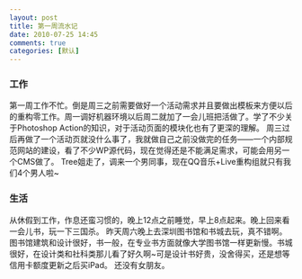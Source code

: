 ```yaml
---
layout: post
title: 第一周流水记
date: 2010-07-25 14:45
comments: true
categories: [默认]
---
```

<h3>工作</h3>
第一周工作不忙。倒是周三之前需要做好一个活动需求并且要做出模板来方便以后的重构零工作。周一调好机器环境以后周二就加了一会儿班把活做了。学了不少关于Photoshop Action的知识，对于活动页面的模块化也有了更深的理解。
周三过后再做了一个活动页就没什么事了，我就做自己之前没做完的任务——一个内部规范网站的建设，看了不少WP源代码，现在觉得还是不能满足需求，可能会用另一个CMS做了。
Tree姐走了，调来一个男同事，现在QQ音乐+Live重构组就只有我们4个男人啦~
<h3>生活</h3>
从休假到工作，作息还蛮习惯的，晚上12点之前睡觉，早上8点起来。晚上回来看一会儿书，玩一下三国杀。
昨天周六晚上去深圳图书馆和书城去玩，真不错啊。图书馆建筑和设计很好，书一般，在专业书方面就像大学图书馆一样更新慢。书城很好，在设计类和社科类那儿看了好久啊~可是设计书好贵，没舍得买，还是想等信用卡额度更新之后买iPad。
还没有女朋友。
